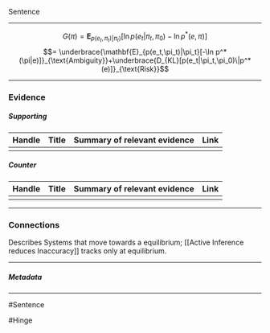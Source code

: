 Sentence
***
$$G(\pi)= \mathbf{E}_{p(e_t,\pi_t)|\pi_t)}[\ln p(e_t|\pi_t,\pi_0)- \ln p^*(e,\pi)] $$
$$= \underbrace{\mathbf{E}_{p(e_t,\pi_t)|\pi_t}[-\ln p^*(\pi|e)]}_{\text{Ambiguity}}+\underbrace{D_{KL}[p(e_t|\pi_t,\pi_0)\|p^*(e)]}_{\text{Risk}}$$
***
### Evidence
##### Supporting

| Handle | Title | Summary of relevant evidence | Link |
| ------ | ----- | ---------------------------- | ---- |
|        |       |                              |      |
##### Counter
| Handle | Title | Summary of relevant evidence | Link |
| ------ | ----- | ---------------------------- | ---- |
|        |       |                              |      |

***
### Connections
Describes Systems that move towards a equilibrium; [[Active Inference reduces Inaccuracy]] tracks only at equilibrium.

***
##### Metadata
***
#Sentence 

#Hinge
